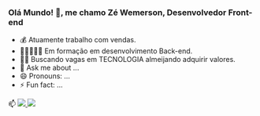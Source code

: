 ### Olá Mundo! 👋, me chamo Zé Wemerson, Desenvolvedor Front-end 



- 💰 Atuamente trabalho com vendas.
- 👨🏾‍🎓👩‍💻 Em formação em desenvolvimento <span>Back-end</span>.
- 🚀🔨 Buscando vagas em TECNOLOGIA almeijando adquirir valores.
- 💬 Ask me about ...
- 😄 Pronouns: ...
- ⚡ Fun fact: ...

📫
<a href="mailto:josepdrjw@gmaill.com">
<image src="https://i.imgur.com/WJ7x5U7.jpg"/>
</a> 
<a href="https://www.linkedin.com/in/jos%C3%A9-wemerson-pereira-de-araujo-90877623b/">
<image src="https://i.imgur.com/kmAppCc.jpg"/>
</a>  

